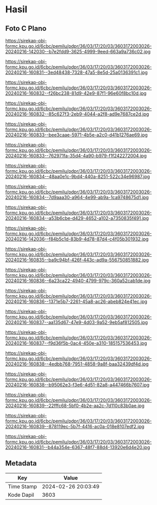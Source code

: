 # Hasil

## Foto C Plano

https://sirekap-obj-formc.kpu.go.id/6cbc/pemilu/pdpr/36/03/17/20/03/3603172003026-20240216-142030--b7e2fdd9-3625-4999-9eed-663a9a736c02.jpg

https://sirekap-obj-formc.kpu.go.id/6cbc/pemilu/pdpr/36/03/17/20/03/3603172003026-20240216-160831--3ed48438-7328-47a5-8e5d-25a0136391c1.jpg

https://sirekap-obj-formc.kpu.go.id/6cbc/pemilu/pdpr/36/03/17/20/03/3603172003026-20240216-160832--f26bc238-81d9-42e9-87f1-96e60f8bc10d.jpg

https://sirekap-obj-formc.kpu.go.id/6cbc/pemilu/pdpr/36/03/17/20/03/3603172003026-20240216-160832--85c627f3-2eb9-4044-a2f8-ad9e7687ce2d.jpg

https://sirekap-obj-formc.kpu.go.id/6cbc/pemilu/pdpr/36/03/17/20/03/3603172003026-20240216-160833--bee3caae-5971-4b5e-a2c0-d41b1276ae69.jpg

https://sirekap-obj-formc.kpu.go.id/6cbc/pemilu/pdpr/36/03/17/20/03/3603172003026-20240216-160833--762971fa-35d4-4a90-b979-f1f242272004.jpg

https://sirekap-obj-formc.kpu.go.id/6cbc/pemilu/pdpr/36/03/17/20/03/3603172003026-20240216-160834--48aa0e1c-9bd4-440a-8251-522c34e96987.jpg

https://sirekap-obj-formc.kpu.go.id/6cbc/pemilu/pdpr/36/03/17/20/03/3603172003026-20240216-160834--7d9aaa30-a964-4e99-ab9a-1ca9748675d1.jpg

https://sirekap-obj-formc.kpu.go.id/6cbc/pemilu/pdpr/36/03/17/20/03/3603172003026-20240216-160834--a53b6cbe-d429-4652-a102-a7350835f491.jpg

https://sirekap-obj-formc.kpu.go.id/6cbc/pemilu/pdpr/36/03/17/20/03/3603172003026-20240216-142036--f84b5c1d-83b9-4d78-87d4-c4f05b301932.jpg

https://sirekap-obj-formc.kpu.go.id/6cbc/pemilu/pdpr/36/03/17/20/03/3603172003026-20240216-160835--ba9c94bf-426f-443c-ad9a-556750851882.jpg

https://sirekap-obj-formc.kpu.go.id/6cbc/pemilu/pdpr/36/03/17/20/03/3603172003026-20240216-160836--6a23ca22-4940-4799-979c-360a52cab1de.jpg

https://sirekap-obj-formc.kpu.go.id/6cbc/pemilu/pdpr/36/03/17/20/03/3603172003026-20240216-160836--1371e5b7-2261-45a8-ac26-abeb824e41ec.jpg

https://sirekap-obj-formc.kpu.go.id/6cbc/pemilu/pdpr/36/03/17/20/03/3603172003026-20240216-160837--aa135d67-47e9-4d03-9a52-9eb5af812505.jpg

https://sirekap-obj-formc.kpu.go.id/6cbc/pemilu/pdpr/36/03/17/20/03/3603172003026-20240216-160837--f9d36f5b-0ac4-450e-a310-185157536453.jpg

https://sirekap-obj-formc.kpu.go.id/6cbc/pemilu/pdpr/36/03/17/20/03/3603172003026-20240216-160838--4edbb768-7951-4858-9a8f-baa32439df4d.jpg

https://sirekap-obj-formc.kpu.go.id/6cbc/pemilu/pdpr/36/03/17/20/03/3603172003026-20240216-160838--b95062e3-f3e6-4d51-82a8-a447466b7607.jpg

https://sirekap-obj-formc.kpu.go.id/6cbc/pemilu/pdpr/36/03/17/20/03/3603172003026-20240216-160839--22fffc68-5bf0-4b2e-aa2c-7d110c83b0ae.jpg

https://sirekap-obj-formc.kpu.go.id/6cbc/pemilu/pdpr/36/03/17/20/03/3603172003026-20240216-160839--878119ec-5b7f-4416-ac0a-018e8107edf2.jpg

https://sirekap-obj-formc.kpu.go.id/6cbc/pemilu/pdpr/36/03/17/20/03/3603172003026-20240216-160831--b44a354e-6367-48f7-88d4-13920e6d4e20.jpg


## Metadata

| Key        | Value               |
| ---------- | ------------------- |
| Time Stamp | 2024-02-26 20:03:49 |
| Kode Dapil | 3603                |



